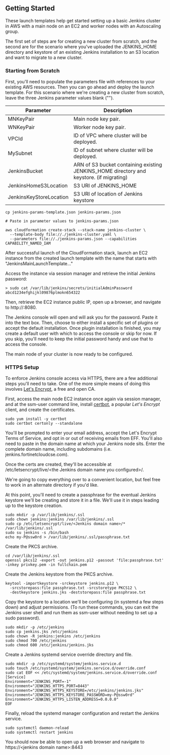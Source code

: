 ## Getting Started

These launch templates help get started setting up a basic Jenkins cluster in AWS with a main node on an EC2 and worker nodes with an Autoscaling group.

The first set of steps are for creating a new cluster from scratch, and the second are for the scenario where you've uploaded the JENKINS_HOME
directory and keystore of an existing Jenkins installation to an S3 location and want to migrate to a new cluster.  

### Starting from Scratch

First, you'll need to populate the parameters file with references to your existing AWS resources. Then you can go ahead and deploy the launch template. For this scenario where we're creating a new cluster from scratch, leave the three Jenkins parameter values blank ("").

| Parameter                | Description                                                                              |
| ------------------------ | ---------------------------------------------------------------------------------------- |               
| MNKeyPair                | Main node key pair.                                                                      |
| WNKeyPair                | Worker node key pair.                                                                    |
| VPCId                    | ID of VPC where cluster will be deployed.                                                |
| MySubnet                 | ID of subnet where cluster will be deployed.                                             | 
| JenkinsBucket            | ARN of S3 bucket containing existing JENKINS_HOME directory and keystore. (if migrating) | 
| JenkinsHomeS3Location    | S3 URI of JENKINS_HOME                                                                   |
| JenkinsKeyStoreLocation  | S3 URI of location of Jenkins keystore                                                   |


```
cp jenkins-params-template.json jenkins-params.json 

# Paste in parameter values to jenkins-params.json 

aws cloudformation create-stack --stack-name jenkins-cluster \
  --template-body file://./jenkins-cluster.yaml \
  --parameters file://./jenkins-params.json --capabilities CAPABILITY_NAMED_IAM
```
After successful launch of the CloudFormation stack, launch an EC2 instance from the created launch template with the name that starts with "JenkinsMainLaunchTemplate..."

Access the instance via session manager and retrieve the initial Jenkins password:

```
> sudo cat /var/lib/jenkins/secrets/initialAdminPassword
abcd1234efghijkl09876plmokn654322
```
Then, retrieve the EC2 instance public IP, open up a browser, and navigate to http://<public IP>:8080.

The Jenkins console will open and will ask you for the password. Paste it into the text box. Then, choose to either install a specific set of plugins or accept the default installation. Once plugin installation is finished, you may create a default user with which to access the console or skip for now. If you skip, you'll need to keep the initial password handy and use that to access the console.

The main node of your cluster is now ready to be configured.

### HTTPS Setup

To enforce Jenkins console access via HTTPS, there are a few additional steps you'll need to take. One of the more simple means of doing this involves [Let's Encrypt](https://letsencrypt.org/), a free and open CA. 

First, access the main node EC2 instance once again via session manager, and at the ssm-user command line, install [certbot](https://certbot.eff.org/), a popular *Let's Encrypt* client, and create the certificates.

```
sudo yum install -y certbot
sudo certbot certonly --standalone
```

You'll be prompted to enter your email address, accept the Let's Encrypt Terms of Service, and opt in or out of receiving emails from EFF. You'll also need to paste in the domain name at which your Jenkins node sits. Enter the complete domain name, including subdomains (i.e. jenkins.fortinetcloudcse.com).

Once the certs are created, they'll be accessible at /etc/letsencrypt/live/\<the Jenkins domain name you configured\>/.

We're going to copy everything over to a convenient location, but feel free to work in an alternate directory if you'd like.

At this point, you'll need to create a passphrase for the eventual Jenkins keystore we'll be creating and store it in a file. We'll use it in steps leading up to the keystore creation.

```
sudo mkdir -p /var/lib/jenkins/.ssl
sudo chown jenkins:jenkins /var/lib/jenkins/.ssl
sudo cp /etc/letsencrypt/live/<Jenkins domain name>/* /var/lib/jenkins/.ssl  
sudo su jenkins -s /bin/bash
echo my-P@ssw0rd > /var/lib/jenkins/.ssl/passphrase.txt
```

Create the PKCS archive.

```
cd /var/lib/jenkins/.ssl
openssl pkcs12 -export -out jenkins.p12 -passout 'file:passphrase.txt' -inkey privkey.pem -in fullchain.pem
```

Create the Jenkins keystore from the PKCS archive.

```
keytool -importkeystore -srckeystore jenkins.p12 \
  -srcstorepass:file passphrase.txt -srcstoretype PKCS12 \
  -destkeystore jenkins.jks -deststorepass:file passphrase.txt 
```

Copy the keystore to a location we'll be configuring (in systemd a few steps down) and adjust permissions. (To run these commands, you can exit the Jenkins user shell and run them as ssm-user without needing to set up a sudo password).

```
sudo mkdir -p /etc/jenkins
sudo cp jenkins.jks /etc/jenkins
sudo chown -R jenkins:jenkins /etc/jenkins
sudo chmod 700 /etc/jenkins
sudo chmod 600 /etc/jenkins/jenkins.jks
```

Create a Jenkins systemd service override directory and file.

```
sudo mkdir -p /etc/systemd/system/jenkins.service.d
sudo touch /etc/systemd/system/jenkins.service.d/override.conf
sudo cat EOF << /etc/systemd/system/jenkins.service.d/override.conf
[Service]
Environment="JENKINS_PORT=-1"
Environment="JENKINS_HTTPS_PORT=8443"
Environment="JENKINS_HTTPS_KEYSTORE=/etc/jenkins/jenkins.jks"
Environment="JENKINS_HTTPS_KEYSTORE_PASSWORD=my-P@ssw0rd"
Environment="JENKINS_HTTPS_LISTEN_ADDRESS=0.0.0.0"
EOF
```
Finally, reload the systemd manager configuration and restart the Jenkins service.

```
sudo systemctl daemon-reload
sudo systemctl restart jenkins
```

You should now be able to open up a web browser and navigate to https://\<jenkins domain name\>:8443
